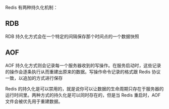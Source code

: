 Redis 有两种持久化机制：

## RDB

RDB 持久化方式会在一个特定的间隔保存那个时间点的一个数据快照

## AOF

AOF 持久化方式则会记录每一个服务器收到的写操作。在服务启动时，这些记录的操作会逐条执行从而重建出原来的数据。写操作命令记录的格式跟 Redis 协议一致，以追加的方式进行保存

Redis 的持久化是可以禁用的，就是说你可以让数据的生命周期只存在于服务器的运行时间里。两种方式的持久化是可以同时存在的，但是当 Redis 重启时，AOF 文件会被优先用于重建数据。

